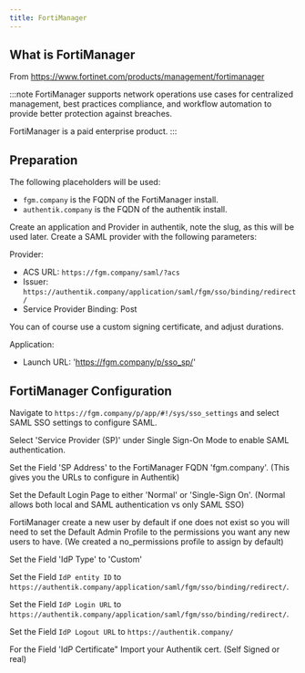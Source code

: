 ```yaml
---
title: FortiManager
---
```


## What is FortiManager

From https://www.fortinet.com/products/management/fortimanager

:::note
FortiManager supports network operations use cases for centralized management, best practices compliance, and workflow automation to provide better protection against breaches.

FortiManager is a paid enterprise product.
:::

## Preparation

The following placeholders will be used:

- `fgm.company` is the FQDN of the FortiManager install.
- `authentik.company` is the FQDN of the authentik install.

Create an application and Provider in authentik, note the slug, as this will be used later. Create a SAML provider with the following parameters:

Provider:
- ACS URL: `https://fgm.company/saml/?acs`
- Issuer: `https://authentik.company/application/saml/fgm/sso/binding/redirect/`
- Service Provider Binding: Post

You can of course use a custom signing certificate, and adjust durations.

Application:
- Launch URL: 'https://fgm.company/p/sso_sp/'

## FortiManager Configuration

Navigate to `https://fgm.company/p/app/#!/sys/sso_settings` and select SAML SSO settings to configure SAML. 

Select 'Service Provider (SP)' under Single Sign-On Mode to enable SAML authentication.

Set the Field 'SP Address' to the FortiManager FQDN 'fgm.company'. (This gives you the URLs to configure in Authentik)

Set the Default Login Page to either 'Normal' or 'Single-Sign On'. (Normal allows both local and SAML authentication vs only SAML SSO)

FortiManager create a new user by default if one does not exist so you will need to set the Default Admin Profile to the permissions you want any new users to have. (We created a no_permissions profile to assign by default)

Set the Field 'IdP Type' to 'Custom'

Set the Field `IdP entity ID` to `https://authentik.company/application/saml/fgm/sso/binding/redirect/`.

Set the Field `IdP Login URL` to `https://authentik.company/application/saml/fgm/sso/binding/redirect/`.

Set the Field `IdP Logout URL` to `https://authentik.company/`

For the Field 'IdP Certificate" Import your Authentik cert. (Self Signed or real)
